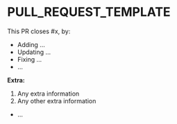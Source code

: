 # PULL_REQUEST_TEMPLATE

This PR closes #x, by:

* Adding ...
* Updating ...
* Fixing ...
* ...

**Extra:**

1. Any extra information
1. Any other extra information
* ...

<!-- Considerations: -->
<!-- 1. PR Title Convention: (Feature|Bug|Chore) Task Name -->
<!-- 1. Be as descriptive as possible, assisting reviewers as much as possible. -->
<!-- 1. If frontend, paste screenshots that display the UI changes. -->
<!-- 1. If there is interactivity, paste a gif showing the feature. -->

